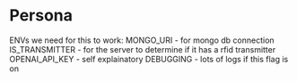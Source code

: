 # Persona

ENVs we need for this to work:
MONGO_URI - for mongo db connection
IS_TRANSMITTER - for the server to determine if it has a rfid transmitter
OPENAI_API_KEY - self explainatory
DEBUGGING - lots of logs if this flag is on